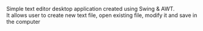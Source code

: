 Simple text editor desktop application created using Swing \& AWT.</br>It allows user to create new text file, open existing file, modify it and save in the computer
